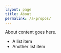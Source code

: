 ```yaml
---
layout: page
title: About
permalink: /a-propos/
---
```


About content goes here.

* A list item
* Another list item